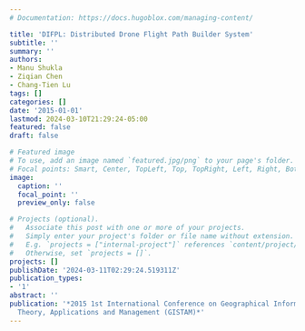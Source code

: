 ```yaml
---
# Documentation: https://docs.hugoblox.com/managing-content/

title: 'DIFPL: Distributed Drone Flight Path Builder System'
subtitle: ''
summary: ''
authors:
- Manu Shukla
- Ziqian Chen
- Chang-Tien Lu
tags: []
categories: []
date: '2015-01-01'
lastmod: 2024-03-10T21:29:24-05:00
featured: false
draft: false

# Featured image
# To use, add an image named `featured.jpg/png` to your page's folder.
# Focal points: Smart, Center, TopLeft, Top, TopRight, Left, Right, BottomLeft, Bottom, BottomRight.
image:
  caption: ''
  focal_point: ''
  preview_only: false

# Projects (optional).
#   Associate this post with one or more of your projects.
#   Simply enter your project's folder or file name without extension.
#   E.g. `projects = ["internal-project"]` references `content/project/deep-learning/index.md`.
#   Otherwise, set `projects = []`.
projects: []
publishDate: '2024-03-11T02:29:24.519311Z'
publication_types:
- '1'
abstract: ''
publication: '*2015 1st International Conference on Geographical Information Systems
  Theory, Applications and Management (GISTAM)*'
---
```

